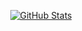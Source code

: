 <p align="center">
    <a href="https://github.com/Schariac123">
      <img alt="GitHub Stats" src="[https://repo-ruddy-seven.vercel.app](http://repo-pi-one.vercel.app/)/api?username=Schariac123&hide=["issues","prs"]&show_icons=true" />
    </a>
</p>
